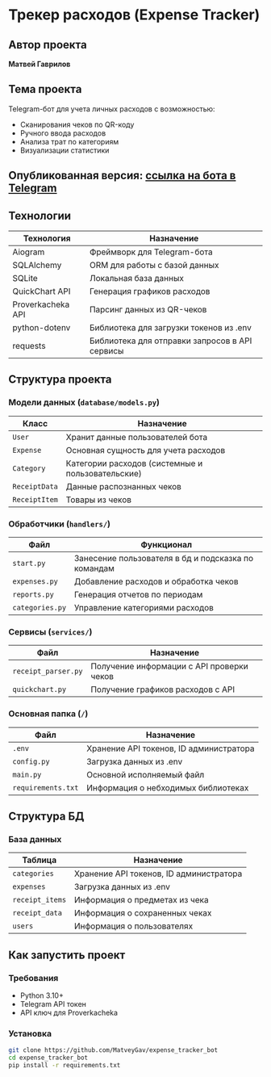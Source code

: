 # Трекер расходов (Expense Tracker)

## Автор проекта
**Матвей Гаврилов**

## Тема проекта
Telegram-бот для учета личных расходов с возможностью:
- Сканирования чеков по QR-коду
- Ручного ввода расходов
- Анализа трат по категориям
- Визуализации статистики

## Опубликованная версия: [ссылка на бота в Telegram](https://t.me/tracker_expenses_bot)

## Технологии
| Технология | Назначение                                     |
|----|------------------------------------------------|
| Aiogram | Фреймворк для Telegram-бота                    |
| SQLAlchemy | ORM для работы с базой данных                  |
| SQLite | Локальная база данных                          |
| QuickChart API | Генерация графиков расходов                    |
| Proverkacheka API | Парсинг данных из QR-чеков                     |
| python-dotenv| Библиотека для загрузки токенов из .env        |
| requests| Библиотека для отправки запросов в API сервисы |

## Структура проекта

### Модели данных (`database/models.py`)
| Класс | Назначение |
|-------|------------|
| `User` | Хранит данные пользователей бота |
| `Expense` | Основная сущность для учета расходов |
| `Category` | Категории расходов (системные и пользовательские) |
| `ReceiptData` | Данные распознанных чеков |
| `ReceiptItem` | Товары из чеков |

### Обработчики (`handlers/`)
| Файл | Функционал                                          |
|------|-----------------------------------------------------|
| `start.py` | Занесение пользователя в бд и подсказка по командам |
| `expenses.py` | Добавление расходов и обработка чеков               |
| `reports.py` | Генерация отчетов по периодам                       |
| `categories.py` | Управление категориями расходов                     |

### Сервисы (`services/`)
| Файл | Назначение                                |
|--------|-------------------------------------------|
| `receipt_parser.py` | Получение информации с API проверки чеков |
| `quickchart.py` | Получение графиков расходов с API         |

### Основная папка (`/`)
| Файл           | Назначение                              |
|------------------|-----------------------------------------|
| `.env`           | Хранение API токенов, ID администратора |
| `config.py`      | Загрузка данных из .env                 |
| `main.py`        | Основной исполняемый файл               |
| `requirements.txt` | Информация о небходимых библиотеках     |

## Структура БД

### База данных
| Таблица         | Назначение                              |
|-----------------|-----------------------------------------|
| `categories`    | Хранение API токенов, ID администратора |
| `expenses`      | Загрузка данных из .env                 |
| `receipt_items` | Информация о предметах из чека          |
| `receipt_data`  | Информация о сохраненных чеках          |
| `users`         | Информация о пользователях              |

## Как запустить проект

### Требования
- Python 3.10+
- Telegram API токен
- API ключ для Proverkacheka

### Установка
```bash
git clone https://github.com/MatveyGav/expense_tracker_bot
cd expense_tracker_bot
pip install -r requirements.txt
